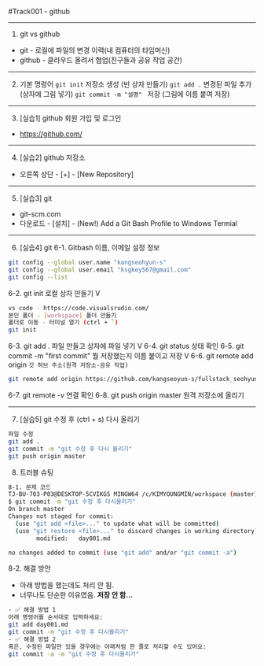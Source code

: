 #Track001 - github

---
1. git vs github
- git - 로컬에 파일의 변경 이력(내 컴퓨터의 타임머신)
- github - 클라우드 올려서 협업(친구들과 공유 작업 공간)

---
2. 기본 명령어
`git init` 저장소 생성 (빈 상자 만들기)
`git add .` 변경된 파일 추가 (상자에 그림 넣기)
`git commit -m "설명" ` 저장 (그림에 이름 붙여 저장)

---
3. [실습1] github 회원 가입 및 로그인
- https://github.com/

---
4. [실습2] github 저장소
- 오른쪽 상단 - [+] - [New Repository]

---
5. [실습3] git
- git-scm.com
- 다운로드 - [설치] - (New!) Add a Git Bash Profile to Windows Termial

---
6. [실습4] git
6-1. Gitbash 이름, 이메일 설정 정보
```bash
git config --global user.name "kangseohyun-s"
git config --global user.email "ksgkey567@gmail.com"
git config --list
```
6-2. git init 로컬 상자 만들기 V
```bash
vs code - https://code.visualsrudio.com/
본인 폴더 - [workspace] 폴더 만들기
폴더로 이동 - 터미널 열기 (ctrl + `)
git init
```
6-3. git add . 파일 만들고 상자에 파일 넣기 V
6-4. git status 상태 확인
6-5. git commit -m "first commit" 뭘 저장했는지 이름 붙이고 저장 V
6-6. git remote add origin `깃 허브 주소(원격 저장소-공유 작업)`
```bash
git remote add origin https://github.com/kangseoyun-s/fullstack_seohyun.git
```
6-7. git remote -v 연결 확인
6-8. git push origin master 원격 저장소에 올리기

---
7. [실습5] git 수정 후 (ctrl + s) 다시 올리기
```bash
파일 수정
git add .
git commit -m "git 수정 후 다시 올리기"
git push origin master
```
8. 트러블 슈팅
```bash
8-1. 문제 코드
TJ-BU-703-P03@DESKTOP-5CVIKGS MINGW64 /c/KIMYOUNGMIN/workspace (master)
$ git commit -m "git 수정 후 다시올리기"
On branch master
Changes not staged for commit:
  (use "git add <file>..." to update what will be committed)
  (use "git restore <file>..." to discard changes in working directory)       
        modified:   day001.md

no changes added to commit (use "git add" and/or "git commit -a")   
```
8-2. 해결 방안
- 아래 방법을 했는데도 처리 안 됨.
- 너무나도 단순한 이유였음. **저장 안 함...**
```bash
- ✅ 해결 방법 1
아래 명령어를 순서대로 입력하세요:
git add day001.md
git commit -m "git 수정 후 다시올리기"
- ✅ 해결 방법 2
혹은, 수정된 파일만 있을 경우에는 아래처럼 한 줄로 처리할 수도 있어요:
git commit -a -m "git 수정 후 다시올리기"
```